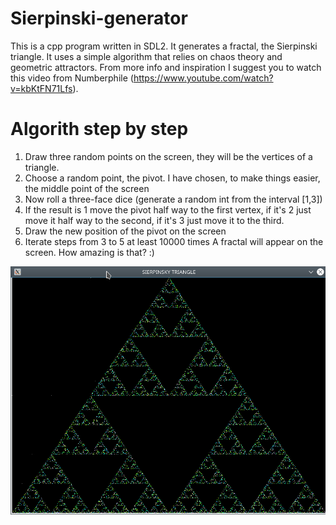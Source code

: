 # Sierpinski-generator
This is a cpp program written in SDL2. It generates a fractal, the Sierpinski triangle. It uses a simple algorithm that relies on chaos theory and geometric attractors. From more info and inspiration I suggest you to watch this video from Numberphile (https://www.youtube.com/watch?v=kbKtFN71Lfs).

# Algorith step by step
 1) Draw three random points on the screen, they will be the vertices of a triangle.
 2) Choose a random point, the pivot. I have chosen, to make things easier, the middle point of the screen
 3) Now roll a three-face dice (generate a random int from the interval [1,3])
 4) If the result is 1 move the pivot half way to the first vertex, if it's 2 just move it half way to the second, if it's 3 just           move it to the third.
 5) Draw the new position of the pivot on the screen
 6) Iterate steps from 3 to 5 at least 10000 times
A fractal will appear on the screen. How amazing is that? :)

![Screenshot](Screenshot_20180909_125124.png)
